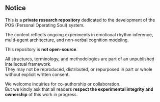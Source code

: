 ## Notice

This is a **private research repository** dedicated to the development of the POS (Personal Operating Soul) system.

The content reflects ongoing experiments in emotional rhythm inference, multi-agent architecture, and non-verbal cognition modeling.

This repository is **not open-source**.

All structures, terminology, and methodologies are part of an unpublished intellectual framework.  
They may not be reproduced, distributed, or repurposed in part or whole without explicit written consent.

We welcome inquiries for co-authorship or collaboration.  
But we kindly ask that all readers **respect the experimental integrity and ownership** of this work in progress.
